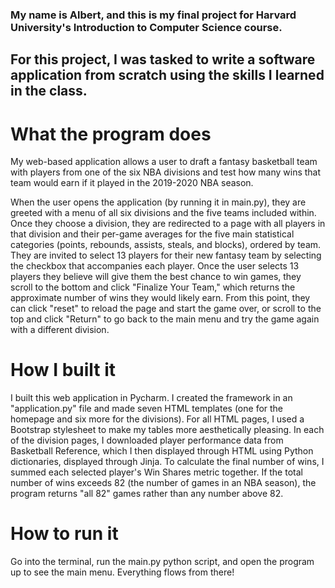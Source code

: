 ### My name is Albert, and this is my final project for Harvard University's Introduction to Computer Science course.

## For this project, I was tasked to write a software application from scratch using the skills I learned in the class.

# What the program does

My web-based application allows a user to draft a fantasy basketball team with players from one of the six NBA divisions and test how many wins that team would earn if it played in the 2019-2020 NBA season.

When the user opens the application (by running it in main.py), they are greeted with a menu of all six divisions and the five teams included within. Once they choose a division, they are redirected to a page with all players in that division and their per-game averages for the five main statistical categories (points, rebounds, assists, steals, and blocks), ordered by team. They are invited to select 13 players for their new fantasy team by selecting the checkbox that accompanies each player. Once the user selects 13 players they believe will give them the best chance to win games, they scroll to the bottom and click "Finalize Your Team," which returns the approximate number of wins they would likely earn. From this point, they can click "reset" to reload the page and start the game over, or scroll to the top and click "Return" to go back to the main menu and try the game again with a different division.

# How I built it

I built this web application in Pycharm. I created the framework in an "application.py" file and made seven HTML templates (one for the homepage and six more for the divisions). For all HTML pages, I used a Bootstrap stylesheet to make my tables more aesthetically pleasing. In each of the division pages, I downloaded player performance data from Basketball Reference, which I then displayed through HTML using Python dictionaries, displayed through Jinja. To calculate the final number of wins, I summed each selected player's Win Shares metric together. If the total number of wins exceeds 82 (the number of games in an NBA season), the program returns "all 82" games rather than any number above 82.

# How to run it

Go into the terminal, run the main.py python script, and open the program up to see the main menu. Everything flows from there!
